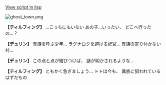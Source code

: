 [View script in lisp](../scripts/1220902.txt)

![ghost_town.png](../images/backgrounds/ghost_town.png)

**【ティルフィング】**
…こっちにもいない
あの子…いったい、
どこへ行ったの…？

**【デュリン】**
異族を呼ぶ少年…
ラグナロクを避ける祀官…
異族の寄り付かない村…

**【デュリン】**
この点と点が結びつけば、
謎が明かされるような…

**【ティルフィング】**
ともかく急ぎましょう…
トトは今も、
異族に狙われているはずだもの